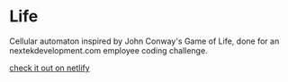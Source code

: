 # Life
Cellular automaton inspired by John Conway's Game of Life, done for an nextekdevelopment.com employee coding challenge.

[check it out on netlify](https://dazzling-jones-df54ef.netlify.app/)
